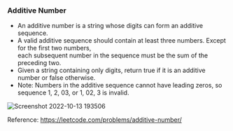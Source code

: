 
### Additive Number
* An additive number is a string whose digits can form an additive sequence.
* A valid additive sequence should contain at least three numbers. Except for the first two numbers,  
each subsequent number in the sequence must be the sum of the preceding two. 
* Given a string containing only digits, return true if it is an additive number or false otherwise.
* Note: Numbers in the additive sequence cannot have leading zeros, so sequence 1, 2, 03, or 1, 02, 3 is invalid.

![Screenshot 2022-10-13 193506](https://user-images.githubusercontent.com/62577418/195749639-57c16eaa-bdc7-44ae-a094-fd160afe4ef5.png)

Reference: https://leetcode.com/problems/additive-number/
